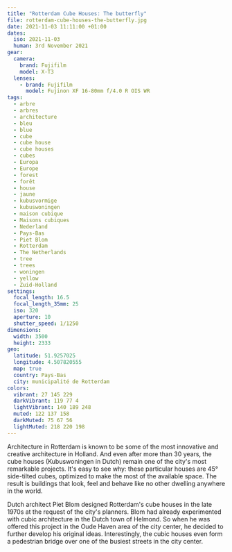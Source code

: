 ```yaml
---
title: "Rotterdam Cube Houses: The butterfly"
file: rotterdam-cube-houses-the-butterfly.jpg
date: 2021-11-03 11:11:00 +01:00
dates:
  iso: 2021-11-03
  human: 3rd November 2021
gear:
  camera:
    brand: Fujifilm
    model: X-T3
  lenses:
    - brand: Fujifilm
      model: Fujinon XF 16-80mm f/4.0 R OIS WR
tags:
  - arbre
  - arbres
  - architecture
  - bleu
  - blue
  - cube
  - cube house
  - cube houses
  - cubes
  - Europa
  - Europe
  - forest
  - forêt
  - house
  - jaune
  - kubusvormige
  - kubuswoningen
  - maison cubique
  - Maisons cubiques
  - Nederland
  - Pays-Bas
  - Piet Blom
  - Rotterdam
  - The Netherlands
  - tree
  - trees
  - woningen
  - yellow
  - Zuid-Holland
settings:
  focal_length: 16.5
  focal_length_35mm: 25
  iso: 320
  aperture: 10
  shutter_speed: 1/1250
dimensions:
  width: 3500
  height: 2333
geo:
  latitude: 51.9257025
  longitude: 4.507820555
  map: true
  country: Pays-Bas
  city: municipalité de Rotterdam
colors:
  vibrant: 27 145 229
  darkVibrant: 119 77 4
  lightVibrant: 140 189 248
  muted: 122 137 158
  darkMuted: 75 67 56
  lightMuted: 218 220 198
---
```


Architecture in Rotterdam is known to be some of the most innovative and creative architecture in Holland. And even after more than 30 years, the cube houses (Kubuswoningen in Dutch) remain one of the city's most remarkable projects. It's easy to see why: these particular houses are 45° side-tilted cubes, optimized to make the most of the available space. The result is buildings that look, feel and behave like no other dwelling anywhere in the world.

Dutch architect Piet Blom designed Rotterdam's cube houses in the late 1970s at the request of the city's planners. Blom had already experimented with cubic architecture in the Dutch town of Helmond. So when he was offered this project in the Oude Haven area of the city center, he decided to further develop his original ideas. Interestingly, the cubic houses even form a pedestrian bridge over one of the busiest streets in the city center.
